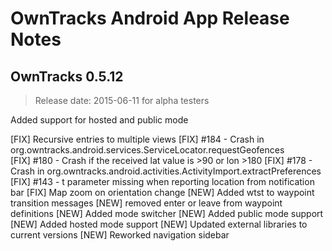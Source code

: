 OwnTracks Android App Release Notes
===================================

## OwnTracks 0.5.12
>Release date: 2015-06-11 for alpha testers

Added support for hosted and public mode

[FIX] Recursive entries to multiple views
[FIX] #184 - Crash in org.owntracks.android.services.ServiceLocator.requestGeofences  
[FIX] #180 - Crash if the received lat value is >90 or lon >180 
[FIX] #178 - Crash in org.owntracks.android.activities.ActivityImport.extractPreferences
[FIX] #143 - t parameter missing when reporting location from notification bar
[FIX] Map zoom on orientation change
[NEW] Added wtst to waypoint transition messages
[NEW] removed enter or leave from waypoint definitions
[NEW] Added mode switcher 
[NEW] Added public mode support 
[NEW] Added hosted mode support 
[NEW] Updated external libraries to current versions
[NEW] Reworked navigation sidebar
